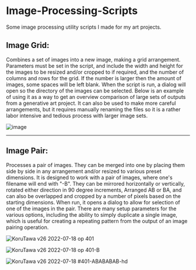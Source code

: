 # Image-Processing-Scripts
Some image processing utility scripts I made for my art projects.

## Image Grid:
Combines a set of images into a new image, making a grid arrangement. Parameters must be set in the script, and include the width and height for the images to be resized and/or cropped to if required, and the number of columns and rows for the grid. If the number is larger then the amount of images, some spaces will be left blank. When the script is run, a dialog will open so the directory of the images can be selected. Below is an example of using it as a way to get an overview comparison of large sets of outputs from a generative art project. It can also be used to make more careful arrangements, but it requires manually renaming the files so it is a rather labor intensive and tedious process with larger image sets.

![image](https://github.com/Metamere/Image-Processing-Scripts/assets/62861841/bf08fdf8-8304-4ab6-97af-1428db895fd8)

***

## Image Pair:
Processes a pair of images. They can be merged into one by placing them side by side in any arrangement and/or resized to various preset dimensions. It is designed to work with a pair of images, where one's filename will end with "-B". They can be mirrored horizontally or vertically, rotated either direction in 90 degree increments, Arranged AB or BA, and can also be overlapped and cropped by a number of pixels based on the starting dimensions. When run, it opens a dialog to allow for selection of one of the images in the pair. There are many setup parameters for the various options, including the ability to simply duplicate a single image, which is useful for creating a repeating pattern from the output of an image pairing operation.

![KoruTawa v26 2022-07-18 op 401](https://github.com/Metamere/Image-Processing-Scripts/assets/62861841/e0dd562a-f94f-41fb-be5b-65e9cc36f332)

![KoruTawa v26 2022-07-18 op 401-B](https://github.com/Metamere/Image-Processing-Scripts/assets/62861841/a257e8a5-1f49-4d46-9bb4-d12e6d361b58)

![KoruTawa v26 2022-07-18 #401-ABABABAB-hd](https://github.com/Metamere/Image-Processing-Scripts/assets/62861841/81787d16-1bb0-40b5-90f4-3de0239976cf)
